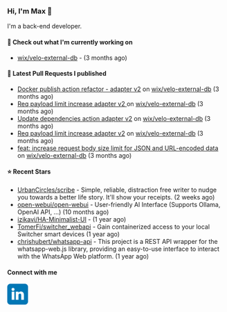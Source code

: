 ### Hi, I'm Max 👋

I'm a back-end developer.

#### 👷 Check out what I'm currently working on

- [wix/velo-external-db](https://github.com/wix/velo-external-db) -  (3 months ago)

#### 🔨 Latest Pull Requests I published

- [Docker publish action refactor - adapter v2](https://github.com/wix/velo-external-db/pull/545) on [wix/velo-external-db](https://github.com/wix/velo-external-db) (3 months ago)
- [ Req payload limit increase adapter v2 ](https://github.com/wix/velo-external-db/pull/544) on [wix/velo-external-db](https://github.com/wix/velo-external-db) (3 months ago)
- [Update dependencies action adapter v2](https://github.com/wix/velo-external-db/pull/543) on [wix/velo-external-db](https://github.com/wix/velo-external-db) (3 months ago)
- [Req payload limit increase adapter v2](https://github.com/wix/velo-external-db/pull/542) on [wix/velo-external-db](https://github.com/wix/velo-external-db) (3 months ago)
- [feat: increase request body size limit for JSON and URL-encoded data](https://github.com/wix/velo-external-db/pull/541) on [wix/velo-external-db](https://github.com/wix/velo-external-db) (3 months ago)

#### ⭐ Recent Stars

- [UrbanCircles/scribe](https://github.com/UrbanCircles/scribe) - Simple, reliable, distraction free writer to nudge you towards a better life story. It&#39;ll show your receipts. (2 weeks ago)
- [open-webui/open-webui](https://github.com/open-webui/open-webui) - User-friendly AI Interface (Supports Ollama, OpenAI API, ...) (10 months ago)
- [izikavi/HA-Minimalist-UI](https://github.com/izikavi/HA-Minimalist-UI) -  (1 year ago)
- [TomerFi/switcher_webapi](https://github.com/TomerFi/switcher_webapi) - Gain containerized access to your local Switcher smart devices (1 year ago)
- [chrishubert/whatsapp-api](https://github.com/chrishubert/whatsapp-api) - This project is a REST API wrapper for the whatsapp-web.js library, providing an easy-to-use interface to interact with the WhatsApp Web platform. (1 year ago)

#### Connect with me

[<img align="left" alt="LinkedIn" width="48px"  src="icons/linkedin.svg" />][linkedin]

[linkedin]: https://www.linkedin.com/in/max-polski/
